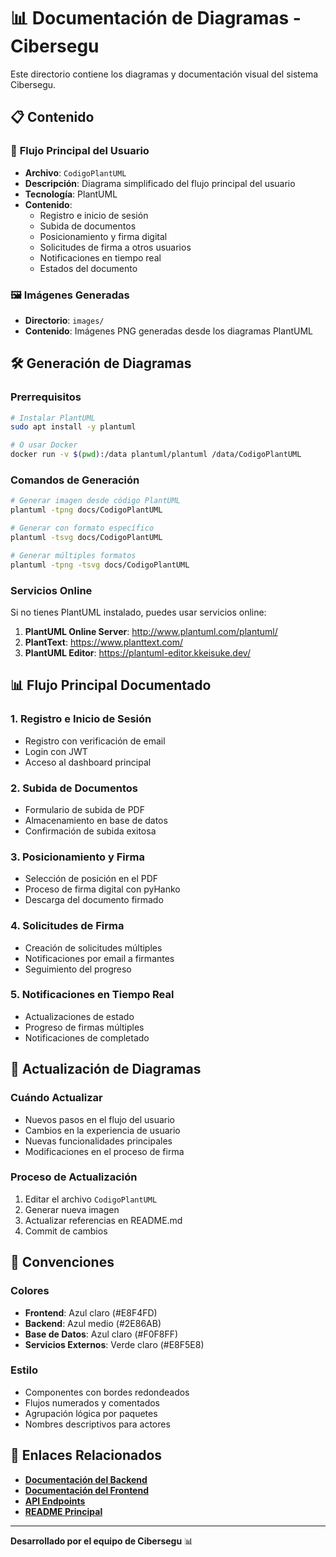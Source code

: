# 📊 Documentación de Diagramas - Cibersegu

Este directorio contiene los diagramas y documentación visual del sistema Cibersegu.

## 📋 Contenido

### 🔗 **Flujo Principal del Usuario**
- **Archivo**: `CodigoPlantUML`
- **Descripción**: Diagrama simplificado del flujo principal del usuario
- **Tecnología**: PlantUML
- **Contenido**: 
  - Registro e inicio de sesión
  - Subida de documentos
  - Posicionamiento y firma digital
  - Solicitudes de firma a otros usuarios
  - Notificaciones en tiempo real
  - Estados del documento

### 🖼️ **Imágenes Generadas**
- **Directorio**: `images/`
- **Contenido**: Imágenes PNG generadas desde los diagramas PlantUML

## 🛠️ Generación de Diagramas

### Prerrequisitos
```bash
# Instalar PlantUML
sudo apt install -y plantuml

# O usar Docker
docker run -v $(pwd):/data plantuml/plantuml /data/CodigoPlantUML
```

### Comandos de Generación
```bash
# Generar imagen desde código PlantUML
plantuml -tpng docs/CodigoPlantUML

# Generar con formato específico
plantuml -tsvg docs/CodigoPlantUML

# Generar múltiples formatos
plantuml -tpng -tsvg docs/CodigoPlantUML
```

### Servicios Online
Si no tienes PlantUML instalado, puedes usar servicios online:

1. **PlantUML Online Server**: http://www.plantuml.com/plantuml/
2. **PlantText**: https://www.planttext.com/
3. **PlantUML Editor**: https://plantuml-editor.kkeisuke.dev/

## 📊 Flujo Principal Documentado

### 1. **Registro e Inicio de Sesión**
- Registro con verificación de email
- Login con JWT
- Acceso al dashboard principal

### 2. **Subida de Documentos**
- Formulario de subida de PDF
- Almacenamiento en base de datos
- Confirmación de subida exitosa

### 3. **Posicionamiento y Firma**
- Selección de posición en el PDF
- Proceso de firma digital con pyHanko
- Descarga del documento firmado

### 4. **Solicitudes de Firma**
- Creación de solicitudes múltiples
- Notificaciones por email a firmantes
- Seguimiento del progreso

### 5. **Notificaciones en Tiempo Real**
- Actualizaciones de estado
- Progreso de firmas múltiples
- Notificaciones de completado

## 🔄 Actualización de Diagramas

### Cuándo Actualizar
- Nuevos pasos en el flujo del usuario
- Cambios en la experiencia de usuario
- Nuevas funcionalidades principales
- Modificaciones en el proceso de firma

### Proceso de Actualización
1. Editar el archivo `CodigoPlantUML`
2. Generar nueva imagen
3. Actualizar referencias en README.md
4. Commit de cambios

## 📝 Convenciones

### Colores
- **Frontend**: Azul claro (#E8F4FD)
- **Backend**: Azul medio (#2E86AB)
- **Base de Datos**: Azul claro (#F0F8FF)
- **Servicios Externos**: Verde claro (#E8F5E8)

### Estilo
- Componentes con bordes redondeados
- Flujos numerados y comentados
- Agrupación lógica por paquetes
- Nombres descriptivos para actores

## 🔗 Enlaces Relacionados

- **[Documentación del Backend](../backend/README.md)**
- **[Documentación del Frontend](../frontend/README.md)**
- **[API Endpoints](../Endpoints.md)**
- **[README Principal](../README.md)**

---

**Desarrollado por el equipo de Cibersegu** 📊
